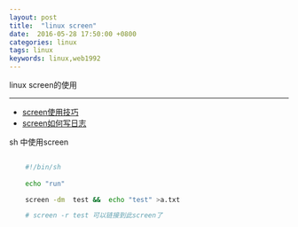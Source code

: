 ```yaml
---
layout: post
title:  "linux screen"
date:  2016-05-28 17:50:00 +0800
categories: linux
tags: linux
keywords: linux,web1992
---
```


linux screen的使用

<!--more-->

--------

- [screen使用技巧](http://www.cnblogs.com/mchina/archive/2013/01/30/2880680.html "使用技巧")
- [screen如何写日志](http://www.linuxidc.com/Linux/2014-09/106217.htm "使用技巧")

sh 中使用screen

```sh
	
	#!/bin/sh
	
	echo "run"

	screen -dm  test &&  echo "test" >a.txt

	# screen -r test 可以链接到此screen了
```